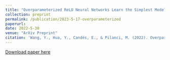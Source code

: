 ```yaml
---
title: "Overparameterized ReLU Neural Networks Learn the Simplest Models: Neural Isometry and Exact Recovery"
collection: preprint
permalink: /publication/2023-5-17-overparameterized
paperurl:
date: 2022-5-30
venue: "ArXiv Preprint"
citation: 'Wang, Y., Hua, Y., Candés, E., & Pilanci, M. (2022). Overparameterized ReLU Neural Networks Learn the Simplest Models: Neural Isometry and Exact Recovery. arXiv preprint arXiv:2209.15265.'
---
```


[Download paper here](https://arxiv.org/pdf/2209.15265.pdf)
